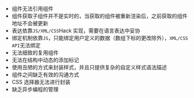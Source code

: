 -   组件无法引用组件
-   组件获取子组件并不是实时的，当获取的组件被重新渲染后，之前获取的组件地址不会被更新
-   表达依靠`JS/XML/CSS`Hack 实现，需要在语言表达中妥协
-   绑定机制依靠`JS`，只能绑定用户定义的数据（数组下标的更改除外），`XML/CSS API`无法绑定
-   无法细致的复用组件
-   无法在结构中动态的添加标记
-   使用丑陋的方式来封装样式，并且只提供复杂的自定义样式语法描述
-   组件之间缺乏有效的沟通方式
-   CSS 选择器无法进行封装
-   缺乏异步编程的管理

